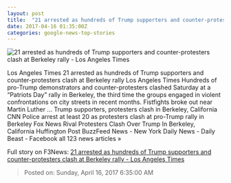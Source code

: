 ```yaml
---
layout: post
title:  "21 arrested as hundreds of Trump supporters and counter-protesters clash at Berkeley rally - Los Angeles Times"
date: 2017-04-16 01:35:00Z
categories: google-news-top-stories
---
```


![21 arrested as hundreds of Trump supporters and counter-protesters clash at Berkeley rally - Los Angeles Times](http://www.trbimg.com/img-58f2dabf/turbine/la-me-ln-berkeley-trump-rally-20170415)

Los Angeles Times 21 arrested as hundreds of Trump supporters and counter-protesters clash at Berkeley rally Los Angeles Times Hundreds of pro-Trump demonstrators and counter-protesters clashed Saturday at a “Patriots Day” rally in Berkeley, the third time the groups engaged in violent confrontations on city streets in recent months. Fistfights broke out near Martin Luther ... Trump supporters, protesters clash in Berkeley, California CNN Police arrest at least 20 as protesters clash at pro-Trump rally in Berkeley Fox News Rival Protesters Clash Over Trump In Berkeley, California Huffington Post BuzzFeed News - New York Daily News - Daily Beast - Facebook all 123 news articles »


Full story on F3News: [21 arrested as hundreds of Trump supporters and counter-protesters clash at Berkeley rally - Los Angeles Times](http://www.f3nws.com/n/dVHDhC)

> Posted on: Sunday, April 16, 2017 6:35:00 AM

